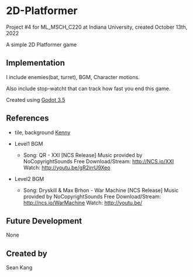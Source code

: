 # 2D-Platformer

Project #4 for ML_MSCH_C220 at Indiana University, created October 13th, 2022

A simple 2D Platformer game

## Implementation
I include enemies(bat, turret), BGM, Character motions.

Also include stop-watcht that can track how fast you end this game.

Created using [Godot 3.5](https://godotengine.org/download)

## References

* tile, background [Kenny](https://kenney.nl/assets/platformer-art-pixel-redux)

* Level1 BGM

  * Song: QR - XXI [NCS Release]
Music provided by NoCopyrightSounds
Free Download/Stream: http://NCS.io/XXI
Watch: http://youtu.be/gR2irrU9Xeo

* Level2 BGM
  
  * Song: Dryskill & Max Brhon - War Machine [NCS Release] 
  Music provided by NoCopyrightSounds 
  Free Download/Stream: http://ncs.io/WarMachine 
  Watch: http://youtu.be/

## Future Development
None

## Created by
Sean Kang
